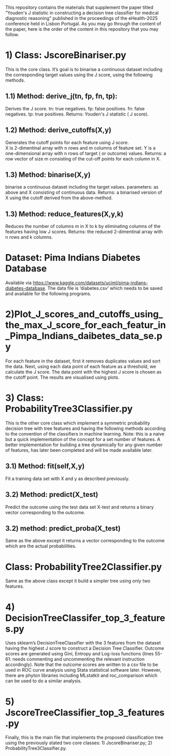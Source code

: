 This repository contains the materials that supplement the paper titled “Youden's J statistic in constructing a decision tree classifier for medical diagnostic reasoning” published in the proceedings of the eHealth-2025 conference held in Lisbon Portugal. 
As you may go through the content of the paper, here is the order of the content in this repository that you may follow.

**1) Class: JscoreBinariser.py**
============================
This is the core class. It’s goal is to binarise a continuous dataset including the corresponding target values using the J score, using the following methods.

1.1) Method: derive_j(tn, fp, fn, tp): 
------------------------------
Derives the J score.
tn: true negatives.
fp: false positives.
fn: false negatives.
tp: true positives.
Returns: Youden's J statistic ( J score).

1.2) Method: derive_cutoffs(X,y)
--------------------------------
Generates the cutoff points for each feature using J score.  
X is 2-dimentinal array with n rows and m columns of feature set.
Y is a one-dimensional  array with n rows of target ( or outcome) values.
Returns: a row vector of size m consisting of the cut-off points for each column in X. 

1.3) Method: binarise(X,y)
-------------------------
binarise a continuous dataset including the target values.
parameters: as above and X consisting of continuous data.
Returns: a binarised version of X using the cutoff derived from the above-method.

1.3) Method: reduce_features(X,y,k)
----------------------------------
Reduces the number of columns m in X to k by eliminating columns of the features having low J scores. 
Returns: the reduced 2-dimentinal array with n rows and k columns.


**Dataset: Pima Indians Diabetes Database**
==========================================
Available via https://www.kaggle.com/datasets/uciml/pima-indians-diabetes-database. The data file is ‘diabetes.csv’ which needs to be saved and available for the following programs. 

**2)Plot_J_scores_and_cutoffs_using_the_max_J_score_for_each_featur_in_Pimpa_Indians_daibetes_data_se.py**
=========================================================================================================
For each feature in the dataset, first it removes duplicates values and sort the data. Next, using each data point of each feature as a threshold, we calculate the J score. The data point with the highest J score is chosen as the cutoff point. The results are visualised using plots.



**3) Class: ProbabilityTree3Classifier.py**
======================================
This is the other core class which implement a symmetric probability decision tree with tree features and having the following methods according to the convention of the classifiers in machine learning. 
Note: this is a naive but a quick implementation of the concept for a set number of features. A better implementation for building a tree dynamically for any given number of features, has later been completed and will be made available later.

3.1) Method: fit(self,X,y)
--------------------------
Fit a training data set with X and y as described previously.

3.2) Method: predict(X_test)
--------------------
Predict the outcome using the test data set X-test and returns a binary vector corresponding to the outcome.

 3.2) method: predict_proba(X_test)
 ----------------------------------
Same as the above except it returns a vector corresponding to the outcome which are the actual probabilities.

**Class: ProbabilityTree2Classifier.py**
=====================================
Same as the above class except it build a simpler tree using only two features. 


**4) DecisionTreeClassifer_top_3_features.py**
=============================================
Uses sklearn’s DecisionTreeClassifier with the 3 features from the dataset having the highest J score to construct a Decision Tree Classifier. Outcome scores are generated using Gini, Entropy and Log-loss functions (lines 55-61: needs commenting and uncommenting the relevant instruction accordingly). Note that the outcome scores are written to a csv file to be used in ROC curve analysis using Stata statistical software later. However, there are phyton libraries including MLstatkit and roc_comparison which can be used to do a similar analysis.

**5) JscoreTreeClassifier_top_3_features.py**
==============================================
Finally, this is the main file that implements the proposed classification tree using the previously stated two core classes: 1) JscoreBinariser.py;  2) ProbabilityTree3Classifier.py. 
